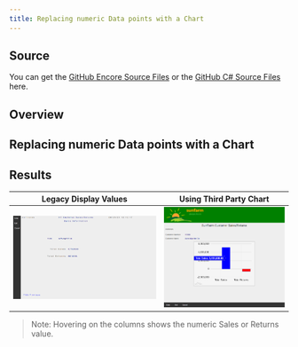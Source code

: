 ```yaml
---
title: Replacing numeric Data points with a Chart
---
```

## Source

You can get the [GitHub Encore Source Files](https://github.com/asnaqsys-examples/sunfarm-encore) or the [GitHub C# Source Files](https://github.com/asnaqsys-examples/sunfarm-csharp) here.

## Overview

## Replacing numeric Data points with a Chart

## Results

| Legacy Display Values | Using Third Party Chart |
| :-: | :-: |
| ![Legacy Display Values](./images/migrated-option-display-sales.png) | ![Using Third Party Chart](./images/customer-sales-on-chart.png) |

>Note: Hovering on the columns shows the numeric Sales or Returns value. 